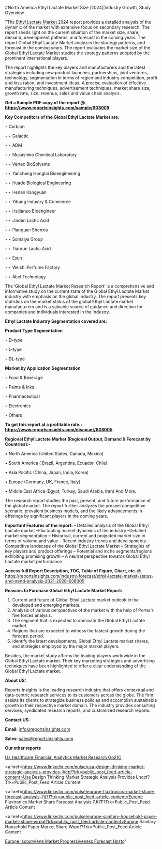 #North America Ethyl Lactate Market Size [2024]|Industry Growth, Study Overview

"The <a href=https://www.reportsinsights.com/sample/608005>Ethyl Lactate Market</a> 2024 report provides a detailed analysis of the dynamic of the market with extensive focus on secondary research. The report sheds light on the current situation of the market size, share, demand, development patterns, and forecast in the coming years. The report Global Ethyl Lactate Market analyzes the strategy patterns, and forecast in the coming years. The report evaluates the market size of the Global Ethyl Lactate Market studies the strategy patterns adopted by the prominent international players.

The report highlights the key players and manufacturers and the latest strategies including new product launches, partnerships, joint ventures, technology, segmentation in terms of region and industry competition, profit and loss ration, and investment ideas. A precise evaluation of effective manufacturing techniques, advertisement techniques, market share size, growth rate, size, revenue, sales and value chain analysis.

<strong>Get a Sample PDF copy of the report @ <a href=https://www.reportsinsights.com/sample/608005 style=color:#0000ff;>https://www.reportsinsights.com/sample/608005</a></strong>

<strong>Key Competitors of the Global Ethyl Lactate Market are:</strong>

‣ Corbion

‣ 
‣ Galactic

‣ 
‣ ADM

‣ 
‣ Musashino Chemical Laboratory

‣ 
‣ Vertec BioSolvents

‣ 
‣ Yancheng Hongtai Bioengineering

‣ 
‣ Huade Biological Engineering

‣ 
‣ Henan Kangyuan

‣ 
‣ Yibang Industry & Commerce

‣ 
‣ Haijianuo Bioengineer

‣ 
‣ Jindan Lactic Acid

‣ 
‣ Pianguan Shenxia

‣ 
‣ Somaiya Group

‣ 
‣ Tianrun Lactic Acid

‣ 
‣ Esun

‣ 
‣ Weishi Perfume Factory

‣ 
‣ Abel Technology

The ‘Global Ethyl Lactate Market Research Report’ is a comprehensive and informative study on the current state of the Global Ethyl Lactate Market industry with emphasis on the global industry. The report presents key statistics on the market status of the global Ethyl Lactate market manufacturers and is a valuable source of guidance and direction for companies and individuals interested in the industry.

<strong>Ethyl Lactate Industry Segmentation covered are:</strong>

<strong>Product Type Segmentation</strong>

‣    D-type

‣ L-type

‣ DL-type

<strong>Market by Application Segmentation</strong>

‣   Food & Beverage

‣ Paints & Inks

‣ Pharmaceutical

‣ Electronics

‣ Others

<strong>To get this report at a profitable rate.: <a href=https://www.reportsinsights.com/discount/608005 style=color:#0000ff;>https://www.reportsinsights.com/discount/608005</a></strong>

<strong>Regional Ethyl Lactate Market (Regional Output, Demand &amp; Forecast by Countries):-</strong>

• North America (United States, Canada, Mexico)

• South America ( Brazil, Argentina, Ecuador, Chile)

• Asia Pacific (China, Japan, India, Korea)

• Europe (Germany, UK, France, Italy)

• Middle East Africa (Egypt, Turkey, Saudi Arabia, Iran) And More.

The research report studies the past, present, and future performance of the global market. The report further analyzes the present competitive scenario, prevalent business models, and the likely advancements in offerings by significant players in the coming years.

<strong>Important Features of the report:</strong>
– Detailed analysis of the Global Ethyl Lactate market
–Fluctuating market dynamics of the industry
–Detailed market segmentation
– Historical, current and projected market size in terms of volume and value
– Recent industry trends and developments
– Competitive landscape of the Global Ethyl Lactate Market
– Strategies of key players and product offerings
– Potential and niche segments/regions exhibiting promising growth
– A neutral perspective towards Global Ethyl Lactate market performance

<strong>Access full Report Description, TOC, Table of Figure, Chart, etc. </strong>@   <a href=https://reportsinsights.com/industry-forecast/ethyl-lactate-market-status-and-trend-analysis-2021-2028-608005 style=color:#0000ff;>https://reportsinsights.com/industry-forecast/ethyl-lactate-market-status-and-trend-analysis-2021-2028-608005</a>

<strong>Reasons to Purchase Global Ethyl Lactate Market Report:</strong>
1. Current and future of Global Ethyl Lactate market outlook in the developed and emerging markets.
2. Analysis of various perspectives of the market with the help of Porter’s five forces analysis.
3. The segment that is expected to dominate the Global Ethyl Lactate market.
4. Regions that are expected to witness the fastest growth during the forecast period.
5. Identify the latest developments, Global Ethyl Lactate market shares, and strategies employed by the major market players.

Besides, the market study affirms the leading players worldwide in the Global Ethyl Lactate market. Their key marketing strategies and advertising techniques have been highlighted to offer a clear understanding of the Global Ethyl Lactate market.

<strong><strong>About US</strong>:</strong>

Reports Insights is the leading research industry that offers contextual and data-centric research services to its customers across the globe. The firm assists its clients to strategize business policies and accomplish sustainable growth in their respective market domain. The industry provides consulting services, syndicated research reports, and customized research reports.

<strong>Contact US:</strong>

<p class=><b>Email:</b> <a href=mailto:info@reportsinsights.com>info@reportsinsights.com</a></p>
<p class=><b>Sales:</b> <a href=mailto:sales@reportsinsights.com>sales@reportsinsights.com</a></p>

<strong>Our other reports</strong>

<a href=https://www.linkedin.com/pulse/us-healthcare-financial-analytics-market-research-go21c/>Us Healthcare Financial Analytics Market Research Go21C</a>

<a href=https://www.linkedin.com/pulse/usa-design-thinking-market-strategic-analysis-provides-lhcpf?trk=public_post_feed-article-content>Usa Design Thinking Market Strategic Analysis Provides Lhcpf?Trk=Public_Post_Feed Article Content</a>

<a href=https://www.linkedin.com/pulse/europe-fluxtronics-market-share-forecast-analysis-7jt7f?trk=public_post_feed-article-content>Europe Fluxtronics Market Share Forecast Analysis 7Jt7F?Trk=Public_Post_Feed Article Content</a>

<a href=https://www.linkedin.com/pulse/europe-sanitary-household-paper-market-share-wrpqf?trk=public_post_feed-article-content>Europe Sanitary Household Paper Market Share Wrpqf?Trk=Public_Post_Feed Article Content</a>

<a href=https://www.linkedin.com/pulse/europe-isobutylene-market-progressiveness-forecast-hnztc/>Europe Isobutylene Market Progressiveness Forecast Hnztc</a>"
